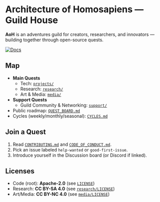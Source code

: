 # Architecture of Homosapiens — Guild House

**AoH** is an adventures guild for creators, researchers, and innovators — building together through open-source quests.

[![Docs](https://img.shields.io/badge/docs-site-blue)](https://<your-username>.github.io/aoh-guild-house/)

## Map
- **Main Quests**
  - Tech: [`projects/`](projects/)
  - Research: [`research/`](research/)
  - Art & Media: [`media/`](media/)
- **Support Quests**
  - Guild Community & Networking: [`support/`](support/)
- Public roadmap: [`QUEST_BOARD.md`](QUEST_BOARD.md)
- Cycles (weekly/monthly/seasonal): [`CYCLES.md`](CYCLES.md)

## Join a Quest
1. Read [`CONTRIBUTING.md`](CONTRIBUTING.md) and [`CODE_OF_CONDUCT.md`](CODE_OF_CONDUCT.md).
2. Pick an issue labeled `help-wanted` or `good-first-issue`.
3. Introduce yourself in the Discussion board (or Discord if linked).

## Licenses
- Code (root): **Apache-2.0** (see [`LICENSE`](LICENSE))
- Research: **CC BY-SA 4.0** (see [`research/LICENSE`](research/LICENSE))
- Art/Media: **CC BY-NC 4.0** (see [`media/LICENSE`](media/LICENSE))

